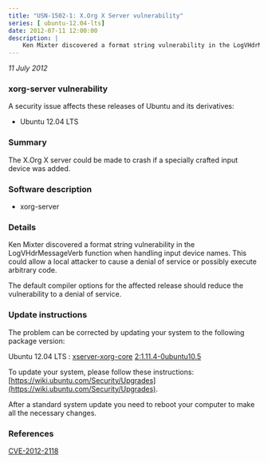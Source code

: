 ```yaml
---
title: "USN-1502-1: X.Org X Server vulnerability"
series: [ ubuntu-12.04-lts]
date: 2012-07-11 12:00:00
description: |
    Ken Mixter discovered a format string vulnerability in the LogVHdrMessageVerb function when handling input device names. This could allow a local attacker to cause a denial of service or possibly execute arbitrary code.
--- 
```

 
 

*11 July 2012*

### xorg-server vulnerability

A security issue affects these releases of Ubuntu and its derivatives:

* Ubuntu 12.04 LTS

### Summary

The X.Org X server could be made to crash if a specially crafted input device was added.

### Software description

* xorg-server 

### Details

Ken Mixter discovered a format string vulnerability in the LogVHdrMessageVerb function when handling input device names. This could allow a local attacker to cause a denial of service or possibly execute arbitrary code.

The default compiler options for the affected release should reduce the vulnerability to a denial of service. 

### Update instructions

The problem can be corrected by updating your system to the following package version:

Ubuntu 12.04 LTS
 : [xserver-xorg-core](https://launchpad.net/ubuntu/+source/xorg-server) <span> [2:1.11.4-0ubuntu10.5](https://launchpad.net/ubuntu/+source/xorg-server/2:1.11.4-0ubuntu10.5) </span> 

To update your system, please follow these instructions: [https://wiki.ubuntu.com/Security/Upgrades](https://wiki.ubuntu.com/Security/Upgrades).

After a standard system update you need to reboot your computer to make all the necessary changes. 

### References

 
 [CVE-2012-2118](http://people.ubuntu.com/~ubuntu-security/cve/CVE-2012-2118)
 

